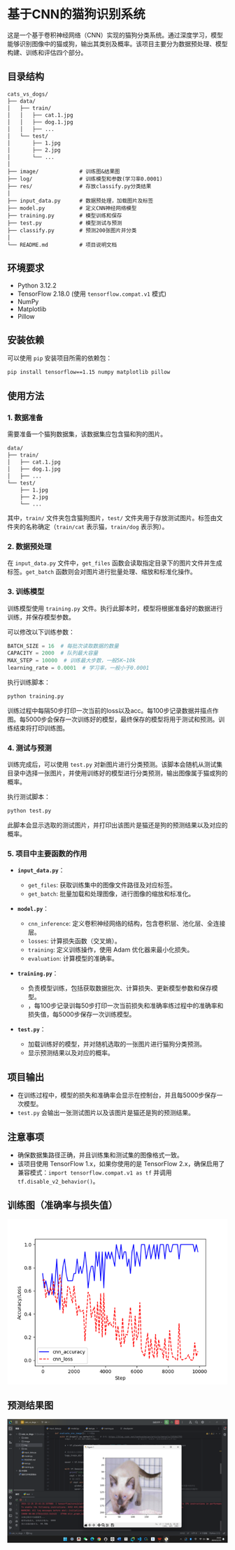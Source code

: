 # 基于CNN的猫狗识别系统

这是一个基于卷积神经网络（CNN）实现的猫狗分类系统。通过深度学习，模型能够识别图像中的猫或狗，输出其类别及概率。该项目主要分为数据预处理、模型构建、训练和评估四个部分。

## 目录结构

```
cats_vs_dogs/
├── data/                 
│   ├── train/
│   │   ├── cat.1.jpg
│   │   ├── dog.1.jpg
│   │   ├── ...
│   └── test/
│       ├── 1.jpg
│       ├── 2.jpg
│       └── ...
│
├── image/             # 训练图&结果图
├── log/               # 训练模型和参数(学习率0.0001)
├── res/               # 存放classify.py分类结果
│
├── input_data.py      # 数据预处理，加载图片及标签
├── model.py           # 定义CNN神经网络模型
├── training.py        # 模型训练和保存
├── test.py            # 模型测试与预测
├── classify.py        # 预测200张图片并分类
│
└── README.md          # 项目说明文档
```

## 环境要求

- Python 3.12.2
- TensorFlow 2.18.0 (使用 `tensorflow.compat.v1` 模式)
- NumPy
- Matplotlib
- Pillow

## 安装依赖

可以使用 `pip` 安装项目所需的依赖包：

```bash
pip install tensorflow==1.15 numpy matplotlib pillow
```

## 使用方法

### 1. 数据准备

需要准备一个猫狗数据集，该数据集应包含猫和狗的图片。

```
data/
├── train/
│   ├── cat.1.jpg
│   ├── dog.1.jpg
│   ├── ...
└── test/
    ├── 1.jpg
    ├── 2.jpg
    └── ...
```

其中，`train/` 文件夹包含猫狗图片，`test/` 文件夹用于存放测试图片。标签由文件夹的名称确定（`train/cat` 表示猫，`train/dog` 表示狗）。

### 2. 数据预处理

在 `input_data.py` 文件中，`get_files` 函数会读取指定目录下的图片文件并生成标签。`get_batch` 函数则会对图片进行批量处理、缩放和标准化操作。

### 3. 训练模型

训练模型使用 `training.py` 文件。执行此脚本时，模型将根据准备好的数据进行训练，并保存模型参数。

可以修改以下训练参数：

```python
BATCH_SIZE = 16  # 每批次读取数据的数量
CAPACITY = 2000  # 队列最大容量
MAX_STEP = 10000  # 训练最大步数，一般5K~10k
learning_rate = 0.0001  # 学习率，一般小于0.0001
```

执行训练脚本：

```bash
python training.py
```

训练过程中每隔50步打印一次当前的loss以及acc。每100步记录数据并描点作图。每5000步会保存一次训练好的模型，最终保存的模型将用于测试和预测。训练结束将打印训练图。

### 4. 测试与预测

训练完成后，可以使用 `test.py` 对新图片进行分类预测。该脚本会随机从测试集目录中选择一张图片，并使用训练好的模型进行分类预测，输出图像属于猫或狗的概率。

执行测试脚本：

```bash
python test.py
```

此脚本会显示选取的测试图片，并打印出该图片是猫还是狗的预测结果以及对应的概率。

### 5. 项目中主要函数的作用

- **`input_data.py`**：
  
  - `get_files`: 获取训练集中的图像文件路径及对应标签。
  - `get_batch`: 批量加载和处理图像，进行图像的缩放和标准化。

- **`model.py`**：
  
  - `cnn_inference`: 定义卷积神经网络的结构，包含卷积层、池化层、全连接层。
  - `losses`: 计算损失函数（交叉熵）。
  - `training`: 定义训练操作，使用 Adam 优化器来最小化损失。
  - `evaluation`: 计算模型的准确率。

- **`training.py`**：
  
  - 负责模型训练，包括获取数据批次、计算损失、更新模型参数和保存模型。
  - ，每100步记录训每50步打印一次当前损失和准确率练过程中的准确率和损失值，每5000步保存一次训练模型。

- **`test.py`**：
  
  - 加载训练好的模型，并对随机选取的一张图片进行猫狗分类预测。
  - 显示预测结果以及对应的概率。

## 项目输出

- 在训练过程中，模型的损失和准确率会显示在控制台，并且每5000步保存一次模型。
- `test.py` 会输出一张测试图片以及该图片是猫还是狗的预测结果。

## 注意事项

- 确保数据集路径正确，并且训练集和测试集的图像格式一致。
- 该项目使用 TensorFlow 1.x，如果你使用的是 TensorFlow 2.x，确保启用了兼容模式：`import tensorflow.compat.v1 as tf` 并调用 `tf.disable_v2_behavior()`。

## 训练图（准确率与损失值）

![准确率和损失值图](./image/Accuracy&Loss.png)  

## 预测结果图

![预测结果图](./image/Prediction.png)
